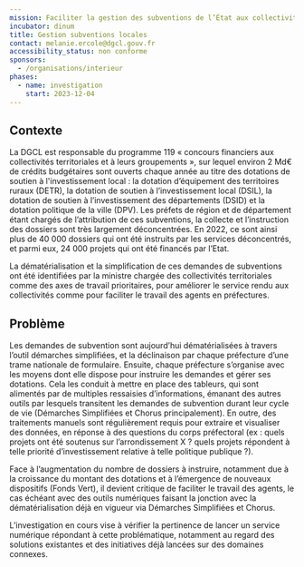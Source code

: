 ```yaml
---
mission: Faciliter la gestion des subventions de l’État aux collectivités locales
incubator: dinum
title: Gestion subventions locales
contact: melanie.ercole@dgcl.gouv.fr
accessibility_status: non conforme
sponsors:
  - /organisations/interieur
phases:
  - name: investigation
    start: 2023-12-04
---
```

## Contexte

La DGCL est responsable du programme 119 « concours financiers aux collectivités territoriales et à leurs groupements », sur lequel environ 2 Md€ de crédits budgétaires sont ouverts chaque année au titre des dotations de soutien à l'investissement local : la dotation d’équipement des territoires ruraux (DETR), la dotation de soutien à l’investissement local (DSIL), la dotation de soutien à l’investissement des départements (DSID) et la dotation politique de la ville (DPV). Les préfets de région et de département étant chargés de l’attribution de ces subventions, la collecte et l’instruction des dossiers sont très largement déconcentrées. En 2022, ce sont ainsi plus de 40 000 dossiers qui ont été instruits par les services déconcentrés, et parmi eux, 24 000 projets qui ont été financés par l’Etat.

La dématérialisation et la simplification de ces demandes de subventions ont été identifiées par la ministre chargée des collectivités territoriales comme des axes de travail prioritaires, pour améliorer le service rendu aux collectivités comme pour faciliter le travail des agents en préfectures.

## Problème

Les demandes de subvention sont aujourd’hui dématérialisées à travers l’outil démarches simplifiées, et la déclinaison par chaque préfecture d’une trame nationale de formulaire. Ensuite, chaque préfecture s’organise avec les moyens dont elle dispose pour instruire les demandes et gérer ses dotations. Cela les conduit à mettre en place des tableurs, qui sont alimentés par de multiples ressaisies d’informations, émanant des autres outils par lesquels transitent les demandes de subvention durant leur cycle de vie (Démarches Simplifiées et Chorus principalement). En outre, des traitements manuels sont régulièrement requis pour extraire et visualiser des données, en réponse à des questions du corps préfectoral (ex : quels projets ont été soutenus sur l’arrondissement X ? quels projets répondent à telle priorité d’investissement relative à telle politique publique ?).

Face à l’augmentation du nombre de dossiers à instruire, notamment due à la croissance du montant des dotations et à l’émergence de nouveaux dispositifs (Fonds Vert), il devient critique de faciliter le travail des agents, le cas échéant avec des outils numériques faisant la jonction avec la dématérialisation déjà en vigueur via Démarches Simplifiées et Chorus.

L’investigation en cours vise à vérifier la pertinence de lancer un service numérique répondant à cette problématique, notamment au regard des solutions existantes et des initiatives déjà lancées sur des domaines connexes.